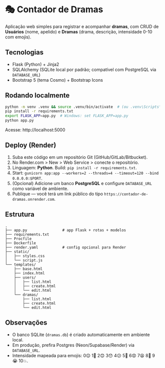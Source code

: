 
# 🎭 Contador de Dramas

Aplicação web simples para registrar e acompanhar **dramas**, com CRUD de **Usuários** (nome, apelido) e **Dramas** (drama, descrição, intensidade 0-10 com emojis).

## Tecnologias
- Flask (Python) + Jinja2
- SQLAlchemy (SQLite local por padrão; compatível com PostgreSQL via `DATABASE_URL`)
- Bootstrap 5 (tema Cosmo) + Bootstrap Icons

## Rodando localmente
```bash
python -m venv .venv && source .venv/bin/activate  # (ou .venv\Scripts\activate no Windows)
pip install -r requirements.txt
export FLASK_APP=app.py  # Windows: set FLASK_APP=app.py
python app.py
```
Acesse: http://localhost:5000

## Deploy (Render)
1. Suba este código em um repositório Git (GitHub/GitLab/Bitbucket).
2. No Render.com > New > Web Service > conecte o repositório.
3. Linguagem: **Python**. Build: `pip install -r requirements.txt`.
4. Start: `gunicorn app:app --workers=2 --threads=4 --timeout=120 --bind 0.0.0.0:$PORT`.
5. (Opcional) Adicione um banco **PostgreSQL** e configure `DATABASE_URL` como variável de ambiente.
6. Publique — você terá um link público do tipo `https://contador-de-dramas.onrender.com`.

## Estrutura
```
.
├── app.py                # app Flask + rotas + modelos
├── requirements.txt
├── Procfile
├── Dockerfile
├── render.yaml           # config opcional para Render
├── static/
│   ├── styles.css
│   └── script.js
└── templates/
    ├── base.html
    ├── index.html
    ├── users/
    │   ├── list.html
    │   ├── create.html
    │   └── edit.html
    └── dramas/
        ├── list.html
        ├── create.html
        └── edit.html
```

## Observações
- O banco SQLite (`dramas.db`) é criado automaticamente em ambiente local.
- Em produção, prefira Postgres (Neon/Supabase/Render) via `DATABASE_URL`.
- Intensidade mapeada para emojis: 0😌 1🙂 2😊 3😯 4😕 5😬 6😟 7😫 8😤 9😭 10💥.
